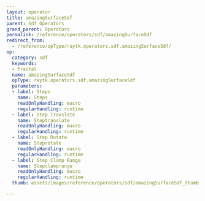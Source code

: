 ```yaml
---
layout: operator
title: amazingSurfaceSdf
parent: Sdf Operators
grand_parent: Operators
permalink: /reference/operators/sdf/amazingSurfaceSdf
redirect_from:
  - /reference/opType/raytk.operators.sdf.amazingSurfaceSdf/
op:
  category: sdf
  keywords:
  - fractal
  name: amazingSurfaceSdf
  opType: raytk.operators.sdf.amazingSurfaceSdf
  parameters:
  - label: Steps
    name: Steps
    readOnlyHandling: macro
    regularHandling: runtime
  - label: Step Translate
    name: Steptranslate
    readOnlyHandling: macro
    regularHandling: runtime
  - label: Step Rotate
    name: Steprotate
    readOnlyHandling: macro
    regularHandling: runtime
  - label: Step Clamp Range
    name: Stepclamprange
    readOnlyHandling: macro
    regularHandling: runtime
  thumb: assets/images/reference/operators/sdf/amazingSurfaceSdf_thumb.png

---
```

